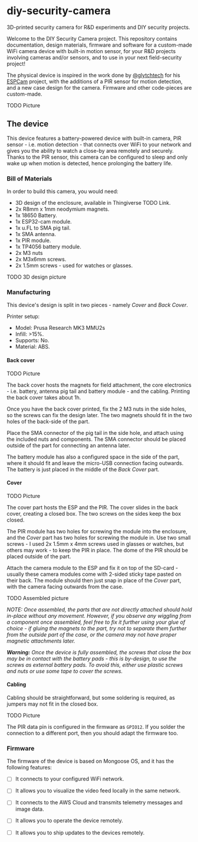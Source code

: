 # diy-security-camera
3D-printed security camera for R&amp;D experiments and DIY security projects.

Welcome to the DIY Security Camera project. This repository contains documentation, design materials, firmware and software for a custom-made WiFi camera device with built-in motion sensor, for your R&D projects involving cameras and/or sensors, and to use in your next field-security project!

The physical device is inspired in the work done by [@glytchtech](https://github.com/glytchtech) for his [ESPCam](https://github.com/glytchtech/ESPCam) project, with the additions of a PIR sensor for motion detection, and a new case design for the camera. Firmware and other code-pieces are custom-made.

TODO Picture

## The device

This device features a battery-powered device with built-in camera, PIR sensor - i.e. motion detection - that connects over WiFi to your network and gives you the ability to watch a close-by area remotely and securely. Thanks to the PIR sensor, this camera can be configured to sleep and only wake up when motion is detected, hence prolonging the battery life. 

### Bill of Materials

In order to build this camera, you would need:

* 3D design of the enclosure, available in Thingiverse TODO Link.
* 2x R8mm x 1mm neodymium magnets.
* 1x 18650 Battery.
* 1x ESP32-cam module.
* 1x u.FL to SMA pig tail.
* 1x SMA antenna.
* 1x PIR module.
* 1x TP4056 battery module.
* 2x M3 nuts
* 2x M3x6mm screws.
* 2x 1.5mm screws - used for watches or glasses.

TODO 3D design picture

### Manufacturing

This device's design is split in two pieces - namely _Cover_ and _Back Cover_. 

Printer setup:

* Model: Prusa Research MK3 MMU2s
* Infill: >15%.
* Supports: No.
* Material: ABS.

#### Back cover

TODO Picture

The back cover hosts the magnets for field attachment, the core electronics - i.e. battery, antenna pig tail and battery module -  and the cabling. Printing the back cover takes about 1h.

Once you have the back cover printed, fix the 2 M3 nuts in the side holes, so the screws can fix the design later. The two magnets should fit in the two holes of the back-side of the part.

Place the SMA connector of the pig tail in the side hole, and attach using the included nuts and components. The SMA connector should be placed outside of the part for connecting an antenna later.

The battery module has also a configured space in the side of the part, where it should fit and leave the micro-USB connection facing outwards. The battery is just placed in the middle of the _Back Cover_ part.

#### Cover

TODO Picture

The cover part hosts the ESP and the PIR. The cover slides in the back cover, creating a closed box. The two screws on the sides keep the box closed.

The PIR module has two holes for screwing the module into the enclosure, and the _Cover_ part has two holes for screwing the module in. Use two small screws - I used 2x 1.5mm x 4mm screws used in glasses or watches, but others may work - to keep the PIR in place. The dome of the PIR should be placed outside of the part.

Attach the camera module to the ESP and fix it on top of the SD-card - usually these camera modules come with 2-sided sticky tape pasted on their back. The module should then just snap in place of the _Cover_ part, with the camera facing outwards from the case.

TODO Assembled picture

_NOTE: Once assembled, the parts that are not directly attached should hold in-place without any movement. However, if you observe any wiggling from a component once assembled, feel free to fix it further using your glue of choice - if gluing the magnets to the part, try not to separate them further from the outside part of the case, or the camera may not have proper magnetic attachments later._

_**Warning:** Once the device is fully assembled, the screws that close the box may be in contact with the battery pads - this is by-design, to use the screws as external battery pads. To avoid this, either use plastic screws and nuts or use some tape to cover the screws._

#### Cabling

Cabling should be straightforward, but some soldering is required, as jumpers may not fit in the closed box.

TODO Picture

The PIR data pin is configured in the firmware as `GPIO12`. If you solder the connection to a different port, then you should adapt the firmware too.

### Firmware

The firmware of the device is based on Mongoose OS, and it has the following features: 

* [ ] It connects to your configured WiFi network.
* [ ] It allows you to visualize the video feed locally in the same network.
* [ ] It connects to the AWS Cloud and transmits telemetry messages and image data.
* [ ] It allows you to operate the device remotely.
* [ ] It allows you to ship updates to the devices remotely.

